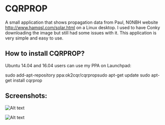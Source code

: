 # CQRPROP

A small application that shows propagation data from Paul, N0NBH website http://www.hamqsl.com/solar.html on a Linux desktop. I used to have Conky downloading the image but still had some issues with it. This application is very simple and easy to use.

How to install CQRPROP?
------------------------

Ubuntu 14.04 and 16.04 users can use my PPA on Launchpad:

sudo add-apt-repository ppa:ok2cqr/cqrpropsudo apt-get update
sudo apt-get install cqrprop


Screenshots:
------------

![Alt text](http://www.ok2cqr.com/linux/images/cqrprop/cqrprop.png "Main window")

![Alt text](http://www.ok2cqr.com/linux/images/cqrprop/cqrprop_options.png "Main window")
